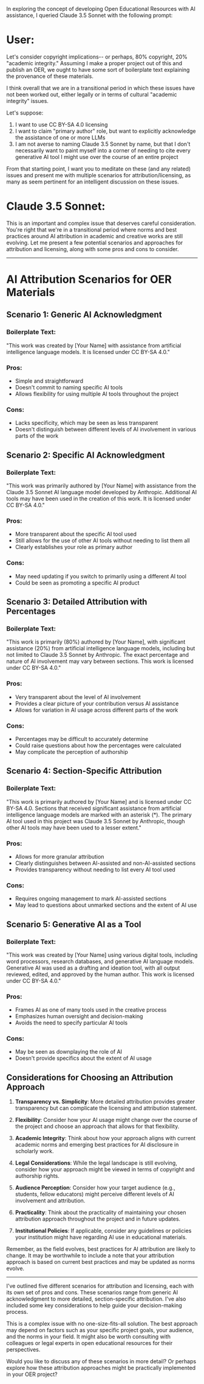 In exploring the concept of developing Open Educational Resources with AI assistance, I queried Claude 3.5 Sonnet with the following prompt:

# User:

Let's consider copyright implications-- or perhaps, 80% copyright, 20% "academic integrity." Assuming I make a proper project out of this and publish an OER, we ought to have some sort of boilerplate text explaining the provenance of these materials. 

I think overall that we are in a transitional period in which these issues have not been worked out, either legally or in terms of cultural "academic integrity" issues.

Let's suppose:

1. I want to use CC BY-SA 4.0 licensing
2. I want to claim "primary author" role, but want to explicitly acknowledge the assistance of one or more LLMs
3. I am not averse to naming Claude 3.5 Sonnet by name, but that I don't necessarily want to paint myself into a corner of needing to cite every generative AI tool I might use over the course of an entire project

From that starting point, I want you to meditate on these (and any related) issues and present me with multiple scenarios for attribution/licensing, as many as seem pertinent for an intelligent discussion on these issues.

# Claude 3.5 Sonnet:

This is an important and complex issue that deserves careful consideration. You're right that we're in a transitional period where norms and best practices around AI attribution in academic and creative works are still evolving. Let me present a few potential scenarios and approaches for attribution and licensing, along with some pros and cons to consider.

---

# AI Attribution Scenarios for OER Materials

## Scenario 1: Generic AI Acknowledgment

### Boilerplate Text:
"This work was created by [Your Name] with assistance from artificial intelligence language models. It is licensed under CC BY-SA 4.0."

### Pros:
- Simple and straightforward
- Doesn't commit to naming specific AI tools
- Allows flexibility for using multiple AI tools throughout the project

### Cons:
- Lacks specificity, which may be seen as less transparent
- Doesn't distinguish between different levels of AI involvement in various parts of the work

## Scenario 2: Specific AI Acknowledgment

### Boilerplate Text:
"This work was primarily authored by [Your Name] with assistance from the Claude 3.5 Sonnet AI language model developed by Anthropic. Additional AI tools may have been used in the creation of this work. It is licensed under CC BY-SA 4.0."

### Pros:
- More transparent about the specific AI tool used
- Still allows for the use of other AI tools without needing to list them all
- Clearly establishes your role as primary author

### Cons:
- May need updating if you switch to primarily using a different AI tool
- Could be seen as promoting a specific AI product

## Scenario 3: Detailed Attribution with Percentages

### Boilerplate Text:
"This work is primarily (80%) authored by [Your Name], with significant assistance (20%) from artificial intelligence language models, including but not limited to Claude 3.5 Sonnet by Anthropic. The exact percentage and nature of AI involvement may vary between sections. This work is licensed under CC BY-SA 4.0."

### Pros:
- Very transparent about the level of AI involvement
- Provides a clear picture of your contribution versus AI assistance
- Allows for variation in AI usage across different parts of the work

### Cons:
- Percentages may be difficult to accurately determine
- Could raise questions about how the percentages were calculated
- May complicate the perception of authorship

## Scenario 4: Section-Specific Attribution

### Boilerplate Text:
"This work is primarily authored by [Your Name] and is licensed under CC BY-SA 4.0. Sections that received significant assistance from artificial intelligence language models are marked with an asterisk (*). The primary AI tool used in this project was Claude 3.5 Sonnet by Anthropic, though other AI tools may have been used to a lesser extent."

### Pros:
- Allows for more granular attribution
- Clearly distinguishes between AI-assisted and non-AI-assisted sections
- Provides transparency without needing to list every AI tool used

### Cons:
- Requires ongoing management to mark AI-assisted sections
- May lead to questions about unmarked sections and the extent of AI use

## Scenario 5: Generative AI as a Tool

### Boilerplate Text:
"This work was created by [Your Name] using various digital tools, including word processors, research databases, and generative AI language models. Generative AI was used as a drafting and ideation tool, with all output reviewed, edited, and approved by the human author. This work is licensed under CC BY-SA 4.0."

### Pros:
- Frames AI as one of many tools used in the creative process
- Emphasizes human oversight and decision-making
- Avoids the need to specify particular AI tools

### Cons:
- May be seen as downplaying the role of AI
- Doesn't provide specifics about the extent of AI usage

## Considerations for Choosing an Attribution Approach

1. **Transparency vs. Simplicity**: More detailed attribution provides greater transparency but can complicate the licensing and attribution statement.

2. **Flexibility**: Consider how your AI usage might change over the course of the project and choose an approach that allows for that flexibility.

3. **Academic Integrity**: Think about how your approach aligns with current academic norms and emerging best practices for AI disclosure in scholarly work.

4. **Legal Considerations**: While the legal landscape is still evolving, consider how your approach might be viewed in terms of copyright and authorship rights.

5. **Audience Perception**: Consider how your target audience (e.g., students, fellow educators) might perceive different levels of AI involvement and attribution.

6. **Practicality**: Think about the practicality of maintaining your chosen attribution approach throughout the project and in future updates.

7. **Institutional Policies**: If applicable, consider any guidelines or policies your institution might have regarding AI use in educational materials.

Remember, as the field evolves, best practices for AI attribution are likely to change. It may be worthwhile to include a note that your attribution approach is based on current best practices and may be updated as norms evolve.

---

I've outlined five different scenarios for attribution and licensing, each with its own set of pros and cons. These scenarios range from generic AI acknowledgment to more detailed, section-specific attribution. I've also included some key considerations to help guide your decision-making process.

This is a complex issue with no one-size-fits-all solution. The best approach may depend on factors such as your specific project goals, your audience, and the norms in your field. It might also be worth consulting with colleagues or legal experts in open educational resources for their perspectives.

Would you like to discuss any of these scenarios in more detail? Or perhaps explore how these attribution approaches might be practically implemented in your OER project?
